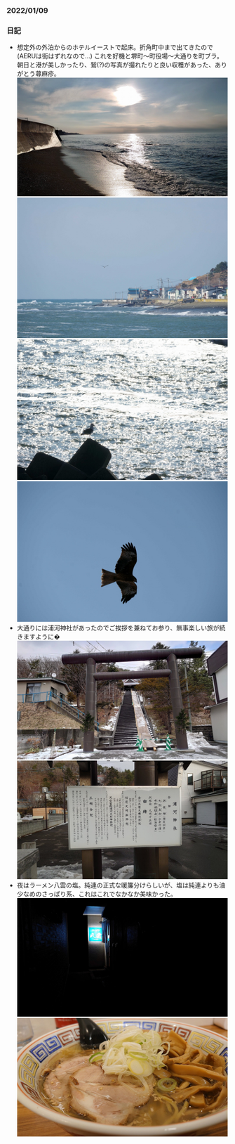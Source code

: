 ### 2022/01/09
### 日記
- 想定外の外泊からのホテルイーストで起床。折角町中まで出てきたので (AERUは街はずれなので…) これを好機と堺町～町役場～大通りを町ブラ。朝日と港が美しかったり、鷲(?)の写真が撮れたりと良い収穫があった、ありがとう蕁麻疹。![朝日と海岸線](DSC_3866.JPG) ![港町](DSC06430.JPG) ![朝日とかもめ](DSC06388.JPG) ![鷲](DSC06460.JPG) 
- 大通りには浦河神社があったのでご挨拶を兼ねてお参り、無事楽しい旅が続きますように� ![浦河神社](DSC_3836.jpg) ![浦河神社看板](DSC_3838.jpg)
- 夜はラーメン八雲の塩。純連の正式な暖簾分けらしいが、塩は純連よりも油少なめのさっぱり系、これはこれでなかなか美味かった。![店先](DSC_3799.jpg) ![塩ラーメン](DSC_3804.jpg)